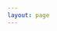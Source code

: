```yaml
---
layout: page
---
```


<script setup>
import { VPTeamPage, VPTeamPageTitle, VPTeamMembers, VPTeamPageSection, VPLink, VPHomeContent } from 'vitepress/theme'
import PageSection from './components/PageSection.vue'

const siteSvg = '<svg role="img" xmlns="http://www.w3.org/2000/svg" width="32" height="32" viewBox="0 0 16 16"><path fill="currentColor" d="M0 8a8 8 0 1 1 16 0A8 8 0 0 1 0 8m7.5-6.923c-.67.204-1.335.82-1.887 1.855A8 8 0 0 0 5.145 4H7.5zM4.09 4a9.3 9.3 0 0 1 .64-1.539a7 7 0 0 1 .597-.933A7.03 7.03 0 0 0 2.255 4zm-.582 3.5c.03-.877.138-1.718.312-2.5H1.674a7 7 0 0 0-.656 2.5zM4.847 5a12.5 12.5 0 0 0-.338 2.5H7.5V5zM8.5 5v2.5h2.99a12.5 12.5 0 0 0-.337-2.5zM4.51 8.5a12.5 12.5 0 0 0 .337 2.5H7.5V8.5zm3.99 0V11h2.653c.187-.765.306-1.608.338-2.5zM5.145 12q.208.58.468 1.068c.552 1.035 1.218 1.65 1.887 1.855V12zm.182 2.472a7 7 0 0 1-.597-.933A9.3 9.3 0 0 1 4.09 12H2.255a7 7 0 0 0 3.072 2.472M3.82 11a13.7 13.7 0 0 1-.312-2.5h-2.49c.062.89.291 1.733.656 2.5zm6.853 3.472A7 7 0 0 0 13.745 12H11.91a9.3 9.3 0 0 1-.64 1.539a7 7 0 0 1-.597.933M8.5 12v2.923c.67-.204 1.335-.82 1.887-1.855q.26-.487.468-1.068zm3.68-1h2.146c.365-.767.594-1.61.656-2.5h-2.49a13.7 13.7 0 0 1-.312 2.5m2.802-3.5a7 7 0 0 0-.656-2.5H12.18c.174.782.282 1.623.312 2.5zM11.27 2.461c.247.464.462.98.64 1.539h1.835a7 7 0 0 0-3.072-2.472c.218.284.418.598.597.933M10.855 4a8 8 0 0 0-.468-1.068C9.835 1.897 9.17 1.282 8.5 1.077V4z"/></svg>'

const members = [
    {
        name: 'Luis Emidio',
        title: 'Founder | Software Developer',
        avatar: 'https://www.github.com/luisfuturist.png',
        links: [
            { icon: 'github', link: 'https://github.com/luisfuturist' },
            { icon: 'x', link: 'https://x.com/luisfuturist' },
            { icon: { svg: siteSvg }, link: 'https://luisfuturist.com' },
        ]
    },
    {
        name: 'Vinicius Emidio Bosi',
        title: 'Software Developer',
        avatar: 'https://github.com/vinicenter.png',
        links: [
            { icon: 'github', link: 'https://github.com/vinicenter' },
            { icon: 'twitter', link: 'https://x.com/vinicenter' },
            { icon: { svg: siteSvg }, link: 'https://vini.center' },
        ]
    },
    {
        name: 'Kruceo',
        title: 'Software Developer',
        avatar: 'https://github.com/kruceo.png',
        links: [
            { icon: 'github', link: 'https://github.com/kruceo' },
            { icon: { svg: siteSvg }, link: 'https://kruceo.com' },
        ]
    }
];
</script>

<VPTeamPage>
    <VPTeamPageTitle>
        <template #title>About</template>
        <template #lead>
            At NeoGaia Lab, we are a small group of developers dedicated to exploring and developing minimal, open-source projects.
        </template>
    </VPTeamPageTitle>
    <PageSection>
        <template #title>Members</template>
        <template #default>
            <p class="mb-6">
                At NeoGaia Lab, we are a small group of developers dedicated to exploring and developing minimal, open-source projects.
            </p>
            <VPTeamMembers size='small' :members='members.slice(0, 1)' />
            <div class="mb-6" />
            <VPTeamMembers size='small' :members='members.slice(1)' />
        </template>
    </PageSection>
    <PageSection>
        <template #title>Contact Us</template>
        <template #default>
            <p class="mb-2">
                We are always looking for passionate individuals to join us. If you're interested in collaborating or contributing to our projects, feel free to reach out!
            </p>
            <p>
                For inquiries, please contact Luis at <VPLink href="mailto:luisfuturist@gmail.com">luisfuturist@gmail.com</VPLink>.
            </p>
        </template>
    </PageSection>
</VPTeamPage>
